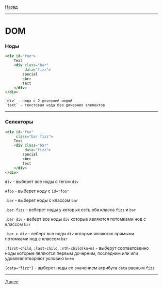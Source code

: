 [Назад](/e2e-stack/slides/19.md)

---

# DOM

### Ноды

```html
<div id="foo">
    Text
    <div class="bar"
         data="fizz">
        special
        <br>
        text
    </div>
</div>
```

    `div` - нода с 2 дочерней нодой
    `text` - текстовая нода без дочерних элементов

---

### Селекторы

```html
<div id="foo"
     class="bar fizz">
    Text
    <div class="bar"
         data="fizz">
        special
        <br>
        text
    </div>
</div>
```

`div` - выберет все ноды с тегом `div`

`#foo` - выберет ноду с `id="foo"`

`.bar` - выберет ноды с классом `bar`

`.bar.fizz` - веберет ноды у которых есть оба класса `fizz` и `bar`

`.bar div` - веберт все ноды `div` которые являются потомками нод с классом `bar`

`.bar > div` - веберт все ноды `div` которые являются прямыми потомками нод с классом `bar`

`:first-child`, `:last-child`, `:nth-child(kn+m)` - выберут соответсвенно ноды которые являются
первым дочерним, последним или или удовлевлетворяют условию `kn+m`

`[data="fizz"]` - выберет ноды со значением атрибута `data` равным `fizz`

---

[Далее](/e2e-stack/slides/ad-2.md)
